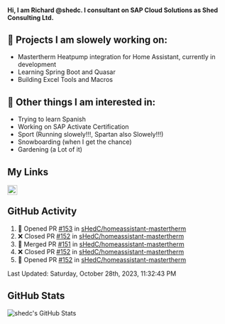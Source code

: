 #### Hi, I am Richard @shedc. I consultant on SAP Cloud Solutions as Shed Consulting Ltd.

## 👋 Projects I am slowely working on:
- Mastertherm Heatpump integration for Home Assistant, currently in development
- Learning Spring Boot and Quasar
- Building Excel Tools and Macros

## 👀 Other things I am interested in:
- Trying to learn Spanish
- Working on SAP Activate Certification
- Sport (Running slowely!!!, Spartan also Slowely!!!)
- Snowboarding (when I get the chance)
- Gardening (a Lot of it)

## My Links
[<img align="left" alt="shedc | LinkedIn" width="22px" src="https://cdn.jsdelivr.net/npm/simple-icons@v3/icons/linkedin.svg" />][linkedin]

<br/>

## GitHub Activity
<!--RECENT_ACTIVITY:start-->
1. 💪 Opened PR [#153](https://github.com/sHedC/homeassistant-mastertherm/pull/153) in [sHedC/homeassistant-mastertherm](https://github.com/sHedC/homeassistant-mastertherm)
2. ❌ Closed PR [#152](https://github.com/sHedC/homeassistant-mastertherm/pull/152) in [sHedC/homeassistant-mastertherm](https://github.com/sHedC/homeassistant-mastertherm)
3. 🎉 Merged PR [#151](https://github.com/sHedC/homeassistant-mastertherm/pull/151) in [sHedC/homeassistant-mastertherm](https://github.com/sHedC/homeassistant-mastertherm)
4. ❌ Closed PR [#152](https://github.com/sHedC/homeassistant-mastertherm/pull/152) in [sHedC/homeassistant-mastertherm](https://github.com/sHedC/homeassistant-mastertherm)
5. 💪 Opened PR [#152](https://github.com/sHedC/homeassistant-mastertherm/pull/152) in [sHedC/homeassistant-mastertherm](https://github.com/sHedC/homeassistant-mastertherm)
<!--RECENT_ACTIVITY:end-->
<!--RECENT_ACTIVITY:last_update-->
Last Updated: Saturday, October 28th, 2023, 11:32:43 PM
<!--RECENT_ACTIVITY:last_update_end-->

## GitHub Stats
<img align="left" alt="shedc's GitHub Stats" src="https://github-readme-stats.vercel.app/api?username=shedc&show_icons=true&hide_title=true" />

[linkedin]: https://www.linkedin.com/in/richard-holmes-3314251/
